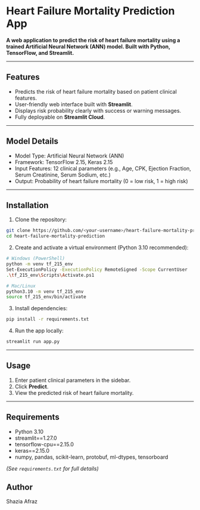 # Heart Failure Mortality Prediction App

**A web application to predict the risk of heart failure mortality using a trained Artificial Neural Network (ANN) model. Built with Python, TensorFlow, and Streamlit.**

---

## **Features**

* Predicts the risk of heart failure mortality based on patient clinical features.
* User-friendly web interface built with **Streamlit**.
* Displays risk probability clearly with success or warning messages.
* Fully deployable on **Streamlit Cloud**.

---

## **Model Details**

* Model Type: Artificial Neural Network (ANN)
* Framework: TensorFlow 2.15, Keras 2.15
* Input Features: 12 clinical parameters (e.g., Age, CPK, Ejection Fraction, Serum Creatinine, Serum Sodium, etc.)
* Output: Probability of heart failure mortality (0 = low risk, 1 = high risk)

---

## **Installation**

1. Clone the repository:

```bash
git clone https://github.com/<your-username>/heart-failure-mortality-prediction.git
cd heart-failure-mortality-prediction
```

2. Create and activate a virtual environment (Python 3.10 recommended):

```bash
# Windows (PowerShell)
python -m venv tf_215_env
Set-ExecutionPolicy -ExecutionPolicy RemoteSigned -Scope CurrentUser
.\tf_215_env\Scripts\Activate.ps1

# Mac/Linux
python3.10 -m venv tf_215_env
source tf_215_env/bin/activate
```

3. Install dependencies:

```bash
pip install -r requirements.txt
```

4. Run the app locally:

```bash
streamlit run app.py
```

---

## **Usage**

1. Enter patient clinical parameters in the sidebar.
2. Click **Predict**.
3. View the predicted risk of heart failure mortality.

---



## **Requirements**

* Python 3.10
* streamlit==1.27.0
* tensorflow-cpu==2.15.0
* keras==2.15.0
* numpy, pandas, scikit-learn, protobuf, ml-dtypes, tensorboard

*(See `requirements.txt` for full details)*


## **Author**

Shazia Afraz
